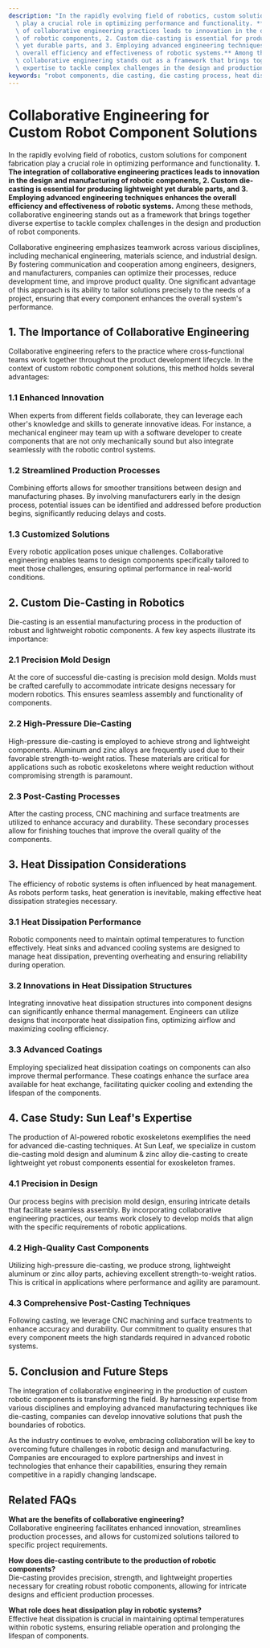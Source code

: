 ```yaml
---
description: "In the rapidly evolving field of robotics, custom solutions for component fabrication\
  \ play a crucial role in optimizing performance and functionality. **1. The integration\
  \ of collaborative engineering practices leads to innovation in the design and manufacturing\
  \ of robotic components, 2. Custom die-casting is essential for producing lightweight\
  \ yet durable parts, and 3. Employing advanced engineering techniques enhances the\
  \ overall efficiency and effectiveness of robotic systems.** Among these methods,\
  \ collaborative engineering stands out as a framework that brings together diverse\
  \ expertise to tackle complex challenges in the design and production of robot components."
keywords: "robot components, die casting, die casting process, heat dissipation efficiency"
---
```

# Collaborative Engineering for Custom Robot Component Solutions

In the rapidly evolving field of robotics, custom solutions for component fabrication play a crucial role in optimizing performance and functionality. **1. The integration of collaborative engineering practices leads to innovation in the design and manufacturing of robotic components, 2. Custom die-casting is essential for producing lightweight yet durable parts, and 3. Employing advanced engineering techniques enhances the overall efficiency and effectiveness of robotic systems.** Among these methods, collaborative engineering stands out as a framework that brings together diverse expertise to tackle complex challenges in the design and production of robot components.

Collaborative engineering emphasizes teamwork across various disciplines, including mechanical engineering, materials science, and industrial design. By fostering communication and cooperation among engineers, designers, and manufacturers, companies can optimize their processes, reduce development time, and improve product quality. One significant advantage of this approach is its ability to tailor solutions precisely to the needs of a project, ensuring that every component enhances the overall system's performance.

## **1. The Importance of Collaborative Engineering**

Collaborative engineering refers to the practice where cross-functional teams work together throughout the product development lifecycle. In the context of custom robotic component solutions, this method holds several advantages:

### **1.1 Enhanced Innovation**

When experts from different fields collaborate, they can leverage each other's knowledge and skills to generate innovative ideas. For instance, a mechanical engineer may team up with a software developer to create components that are not only mechanically sound but also integrate seamlessly with the robotic control systems.

### **1.2 Streamlined Production Processes**

Combining efforts allows for smoother transitions between design and manufacturing phases. By involving manufacturers early in the design process, potential issues can be identified and addressed before production begins, significantly reducing delays and costs.

### **1.3 Customized Solutions**

Every robotic application poses unique challenges. Collaborative engineering enables teams to design components specifically tailored to meet those challenges, ensuring optimal performance in real-world conditions.

## **2. Custom Die-Casting in Robotics**

Die-casting is an essential manufacturing process in the production of robust and lightweight robotic components. A few key aspects illustrate its importance:

### **2.1 Precision Mold Design**

At the core of successful die-casting is precision mold design. Molds must be crafted carefully to accommodate intricate designs necessary for modern robotics. This ensures seamless assembly and functionality of components.

### **2.2 High-Pressure Die-Casting**

High-pressure die-casting is employed to achieve strong and lightweight components. Aluminum and zinc alloys are frequently used due to their favorable strength-to-weight ratios. These materials are critical for applications such as robotic exoskeletons where weight reduction without compromising strength is paramount.

### **2.3 Post-Casting Processes**

After the casting process, CNC machining and surface treatments are utilized to enhance accuracy and durability. These secondary processes allow for finishing touches that improve the overall quality of the components.

## **3. Heat Dissipation Considerations**

The efficiency of robotic systems is often influenced by heat management. As robots perform tasks, heat generation is inevitable, making effective heat dissipation strategies necessary.

### **3.1 Heat Dissipation Performance**

Robotic components need to maintain optimal temperatures to function effectively. Heat sinks and advanced cooling systems are designed to manage heat dissipation, preventing overheating and ensuring reliability during operation.

### **3.2 Innovations in Heat Dissipation Structures**

Integrating innovative heat dissipation structures into component designs can significantly enhance thermal management. Engineers can utilize designs that incorporate heat dissipation fins, optimizing airflow and maximizing cooling efficiency.

### **3.3 Advanced Coatings**

Employing specialized heat dissipation coatings on components can also improve thermal performance. These coatings enhance the surface area available for heat exchange, facilitating quicker cooling and extending the lifespan of the components.

## **4. Case Study: Sun Leaf's Expertise**

The production of AI-powered robotic exoskeletons exemplifies the need for advanced die-casting techniques. At Sun Leaf, we specialize in custom die-casting mold design and aluminum & zinc alloy die-casting to create lightweight yet robust components essential for exoskeleton frames. 

### **4.1 Precision in Design**

Our process begins with precision mold design, ensuring intricate details that facilitate seamless assembly. By incorporating collaborative engineering practices, our teams work closely to develop molds that align with the specific requirements of robotic applications.

### **4.2 High-Quality Cast Components**

Utilizing high-pressure die-casting, we produce strong, lightweight aluminum or zinc alloy parts, achieving excellent strength-to-weight ratios. This is critical in applications where performance and agility are paramount.

### **4.3 Comprehensive Post-Casting Techniques**

Following casting, we leverage CNC machining and surface treatments to enhance accuracy and durability. Our commitment to quality ensures that every component meets the high standards required in advanced robotic systems.

## **5. Conclusion and Future Steps**

The integration of collaborative engineering in the production of custom robotic components is transforming the field. By harnessing expertise from various disciplines and employing advanced manufacturing techniques like die-casting, companies can develop innovative solutions that push the boundaries of robotics. 

As the industry continues to evolve, embracing collaboration will be key to overcoming future challenges in robotic design and manufacturing. Companies are encouraged to explore partnerships and invest in technologies that enhance their capabilities, ensuring they remain competitive in a rapidly changing landscape.

## Related FAQs

**What are the benefits of collaborative engineering?**  
Collaborative engineering facilitates enhanced innovation, streamlines production processes, and allows for customized solutions tailored to specific project requirements.

**How does die-casting contribute to the production of robotic components?**  
Die-casting provides precision, strength, and lightweight properties necessary for creating robust robotic components, allowing for intricate designs and efficient production processes.

**What role does heat dissipation play in robotic systems?**  
Effective heat dissipation is crucial in maintaining optimal temperatures within robotic systems, ensuring reliable operation and prolonging the lifespan of components.
